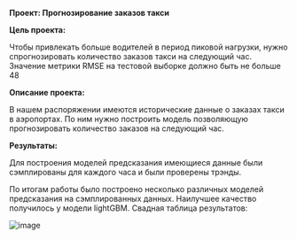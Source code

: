 **Проект: Прогнозирование заказов такси**

**Цель проекта:**

Чтобы привлекать больше водителей в период пиковой нагрузки, нужно спрогнозировать количество заказов такси на следующий час. Значение метрики RMSE на тестовой выборке должно быть не больше 48


**Описание проекта:**

В нашем распоряжении имеются исторические данные о заказах такси в аэропортах. По ним нужно построить модель позволяющую прогнозировать количество заказов на следующий час.

**Результаты:**

Для построения моделей предсказания имеющиеся данные были сэмплированы для каждого часа и были проверены трэнды.

По итогам работы было построено несколько различных моделей предсказания на сэмплированных данных. Наилучшее качество получилось у модели lightGBM.
Свадная таблица результатов:

![image](https://user-images.githubusercontent.com/71456738/131336969-07a93b2b-2d06-4f41-81e6-f83127a95452.png)


